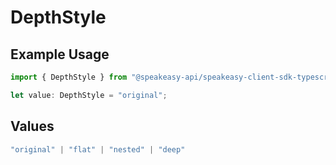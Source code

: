 # DepthStyle

## Example Usage

```typescript
import { DepthStyle } from "@speakeasy-api/speakeasy-client-sdk-typescript/sdk/models/shared";

let value: DepthStyle = "original";
```

## Values

```typescript
"original" | "flat" | "nested" | "deep"
```